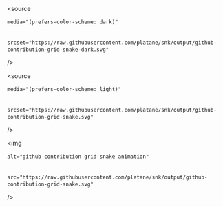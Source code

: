 
<picture>


  <source


    media="(prefers-color-scheme: dark)"


    srcset="https://raw.githubusercontent.com/platane/snk/output/github-contribution-grid-snake-dark.svg"


  />


  <source


    media="(prefers-color-scheme: light)"


    srcset="https://raw.githubusercontent.com/platane/snk/output/github-contribution-grid-snake.svg"


  />


  <img


    alt="github contribution grid snake animation"


    src="https://raw.githubusercontent.com/platane/snk/output/github-contribution-grid-snake.svg"


  />


</picture>
